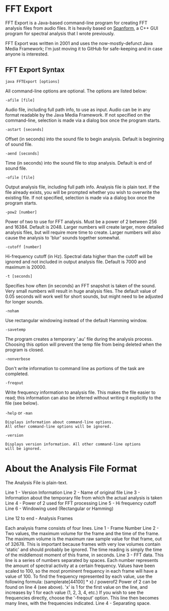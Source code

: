 FFT Export
=========

FFT Export is a Java-based command-line program for creating FFT analysis files from audio files. It is heavily based on [Spanform](https://github.com/malictus/spanform), 
a C++ GUI program for spectral analysis that I wrote previously.

FFT Export was written in 2001 and uses the now-mostly-defunct Java Media Framework; I'm just moving it to GitHub for safe-keeping and in case anyone is interested.

FFT Export Syntax 
-----------------

`java FFTExport [options]`

All command-line options are optional. The options are listed below:
 
`-afile [file]`

Audio file, including full path info, to use as input. Audio can be in any format readable by the Java Media Framework. If not specified on the command-line, selection is made via a dialog box once the program starts.  

`-astart [seconds]`  

Offset (in seconds) into the sound file to begin analysis. Default is beginning of sound file.  

`-aend [seconds]`

Time (in seconds) into the sound file to stop analysis. Default is end of sound file.

`-ofile [file]`

Output analysis file, including full path info. Analysis file is plain text. If the file already exists, you will be prompted whether you wish to overwrite the existing file. If not specified, selection is made via a dialog box once the program starts.

`-pow2 [number]`

Power of two to use for FFT analysis. Must be a power of 2 between 256 and 16384. Default is 2048. Larger numbers will create larger, more detailed analysis files, but will require more time to create. Larger numbers will also cause the analysis to 'blur' sounds together somewhat.

`-cutoff [number]`

Hi-frequency cutoff (in Hz). Spectral data higher than the cutoff will be 
	ignored and not included in output analysis file. Default is 7000 and 
	maximum is 20000. 
	
`-t [seconds]`

Specifies how often (in seconds) an FFT snapshot is taken of the sound. 
	Very small numbers will result in huge analysis files. The default 
	value of 0.05 seconds will work well for short sounds, but might need to
	be adjusted for longer sounds.
	
`-noham`

Use rectangular windowing instead of the default Hamming window.
	
`-savetemp`

The program creates a temporary '.au' file during the analysis process.
	Choosing this option will prevent the temp file from being deleted
	when the program is closed.
	
`-nonverbose`

Don't write information to command line as portions of the 
	task are completed.
	
`-freqout`

Write frequency information to analysis file. This makes the file easier
	to read; this information can also be inferred without writing it explicitly
	to the file (see below). 
	
`-help` or `-man`

	Displays information about command-line options. 
	All other command-line options will be ignored.
	
`-version`

	Displays version information. All other command-line options 
	will be ignored.

About the Analysis File Format
==============================

The Analysis File is plain-text.

Line 1 - Version Information
Line 2 - Name of original file
Line 3 - Information about the temporary file from which the actual analysis is
	taken
Line 4 - Power of 2 used for FFT processing
Line 5 - Hi frequency cutoff
Line 6 - Windowing used (Rectangular or Hamming)

Line 12 to end - Analysis Frames

Each analysis frame consists of four lines.
	Line 1 - Frame Number
	Line 2 - Two values, the maximum volume for the frame and the time of the 
		frame. The maximum volume is the maximum raw sample value for that
		frame, out of 32678. This is important because frames with very 
		low volumes contain 'static' and should probably be ignored. The 
		time reading is simply the time of the middlemost moment of this
		frame, in seconds.
	Line 3 - FFT data. This line is a series of numbers separated by spaces.
		Each number represents the amount of spectral activity at a certain
		frequency. Values have been scaled to 100, so the most prominent
		frequency in each frame will have a value of 100. To find the
		frequency represented by each value, use the following formula:
			(samplerate[44100] * x) / powerof2
		Power of 2 can be found on line 4 (see above). 'x' is 1 for the 
		first value on the line, and increases by 1 for each value
		(1, 2, 3, 4, etc.)
		If you wish to see the frequencies directly, choose the 
		'-freqout' option. This line then becomes many lines,
		with the frequencies indicated.
	Line 4 - Separating space.
		 

